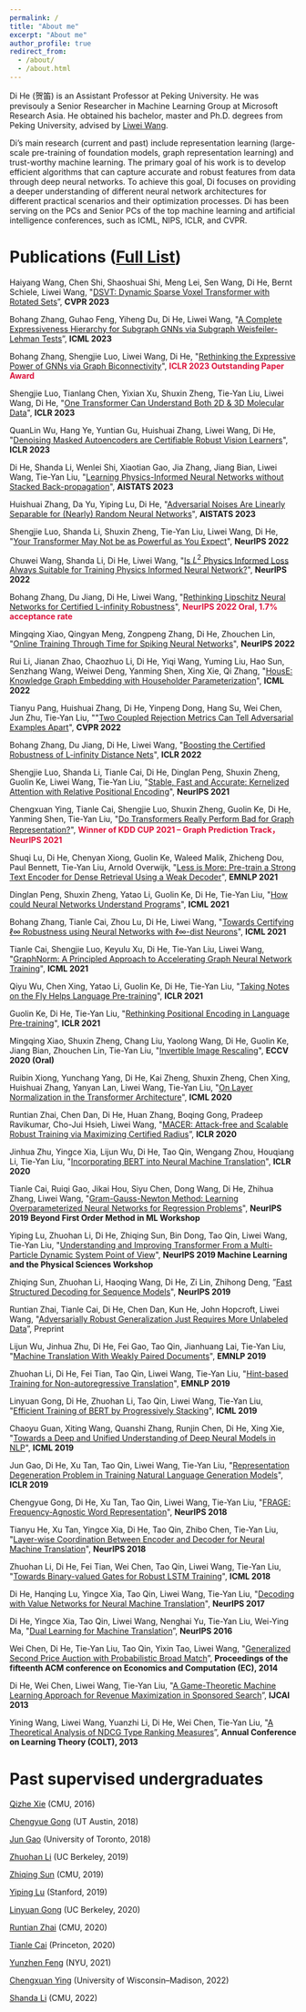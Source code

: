 ```yaml
---
permalink: /
title: "About me"
excerpt: "About me"
author_profile: true
redirect_from: 
  - /about/
  - /about.html
---
```



Di He (贺笛) is an Assistant Professor at Peking University. He was previsouly a Senior Researcher in Machine Learning Group at Microsoft Research Asia. He obtained his bachelor, master and Ph.D. degrees from Peking University, advised by [Liwei Wang](http://www.liweiwang-pku.com/).

Di’s main research (current and past) include representation learning (large-scale pre-training of foundation models, graph representation learning) and trust-worthy machine learning. The primary goal of his work is to develop efficient algorithms that can capture accurate and robust features from data through deep neural networks. To achieve this goal, Di focuses on providing a deeper understanding of different neural network architectures for different practical scenarios and their optimization processes. Di has been serving on the PCs and Senior PCs of the top machine learning and artificial intelligence conferences, such as ICML, NIPS, ICLR, and CVPR.

Publications ([Full List](https://scholar.google.com/citations?hl=zh-CN&user=orVoz4IAAAAJ&view_op=list_works&sortby=pubdate))
=====
Haiyang Wang, Chen Shi, Shaoshuai Shi, Meng Lei, Sen Wang, Di He, Bernt Schiele, Liwei Wang, "[DSVT: Dynamic Sparse Voxel Transformer with Rotated Sets](https://arxiv.org/abs/2301.06051)”, **CVPR 2023**

Bohang Zhang, Guhao Feng, Yiheng Du, Di He, Liwei Wang, "[A Complete Expressiveness Hierarchy for Subgraph GNNs via Subgraph Weisfeiler-Lehman Tests](https://arxiv.org/abs/2302.07090)”, **ICML 2023**
  
Bohang Zhang, Shengjie Luo, Liwei Wang, Di He, "[Rethinking the Expressive Power of GNNs via Graph Biconnectivity](https://openreview.net/forum?id=r9hNv76KoT3)", **<font color="#DC143C"> ICLR 2023 Outstanding Paper Award</font>**

Shengjie Luo, Tianlang Chen, Yixian Xu, Shuxin Zheng, Tie-Yan Liu, Liwei Wang, Di He, "[One Transformer Can Understand Both 2D & 3D Molecular Data](https://openreview.net/forum?id=vZTp1oPV3PC)", **ICLR 2023**

QuanLin Wu, Hang Ye, Yuntian Gu, Huishuai Zhang, Liwei Wang, Di He, "[Denoising Masked Autoencoders are Certifiable Robust Vision Learners](https://openreview.net/forum?id=zDjtZZBZtqK)", **ICLR 2023**

Di He, Shanda Li, Wenlei Shi, Xiaotian Gao, Jia Zhang, Jiang Bian, Liwei Wang, Tie-Yan Liu, "[Learning Physics-Informed Neural Networks without Stacked Back-propagation](https://arxiv.org/abs/2202.09340)", **AISTATS 2023**

Huishuai Zhang, Da Yu, Yiping Lu, Di He, "[Adversarial Noises Are Linearly Separable for (Nearly) Random Neural Networks](https://arxiv.org/abs/2206.04316)", **AISTATS 2023**

Shengjie Luo, Shanda Li, Shuxin Zheng, Tie-Yan Liu, Liwei Wang, Di He, "[Your Transformer May Not be as Powerful as You Expect](https://openreview.net/forum?id=NQFFNdsOGD)", **NeurIPS 2022** 

Chuwei Wang, Shanda Li, Di He, Liwei Wang, "[Is $L^2$ Physics Informed Loss Always Suitable for Training Physics Informed Neural Network?](https://openreview.net/forum?id=cy1TKLRAEML)", **NeurIPS 2022** 

Bohang Zhang, Du Jiang, Di He, Liwei Wang, "[Rethinking Lipschitz Neural Networks for Certified L-infinity Robustness](https://openreview.net/forum?id=xaWO6bAY0xM)", **<font color="#DC143C"> NeurIPS 2022 Oral, 1.7% acceptance rate</font>**

Mingqing Xiao, Qingyan Meng, Zongpeng Zhang, Di He, Zhouchen Lin, "[Online Training Through Time for Spiking Neural Networks](https://openreview.net/forum?id=Siv3nHYHheI)", **NeurIPS 2022**

Rui Li, Jianan Zhao, Chaozhuo Li, Di He, Yiqi Wang, Yuming Liu, Hao Sun, Senzhang Wang, Weiwei Deng, Yanming Shen, Xing Xie, Qi Zhang, "[HousE: Knowledge Graph Embedding with Householder Parameterization](https://openreview.net/forum?id=olZAWuGOUz)", **ICML 2022** 

Tianyu Pang, Huishuai Zhang, Di He, Yinpeng Dong, Hang Su, Wei Chen, Jun Zhu, Tie-Yan Liu, ""[Two Coupled Rejection Metrics Can Tell Adversarial Examples Apart](https://openreview.net/forum?id=olZAWuGOUz)", **CVPR 2022** 

Bohang Zhang, Du Jiang, Di He, Liwei Wang, "[Boosting the Certified Robustness of L-infinity Distance Nets](https://openreview.net/forum?id=Q76Y7wkiji)", **ICLR 2022**

Shengjie Luo, Shanda Li, Tianle Cai, Di He, Dinglan Peng, Shuxin Zheng, Guolin Ke, Liwei Wang, Tie-Yan Liu, "[Stable, Fast and Accurate: Kernelized Attention with Relative Positional Encoding](https://arxiv.org/abs/2106.12566)", **NeurIPS 2021**

Chengxuan Ying, Tianle Cai, Shengjie Luo, Shuxin Zheng, Guolin Ke, Di He, Yanming Shen, Tie-Yan Liu, "[Do Transformers Really Perform Bad for Graph Representation?](https://arxiv.org/abs/2106.05234)", **<font color="#DC143C"> Winner of KDD CUP 2021 – Graph Prediction Track，NeurIPS 2021</font>**

Shuqi Lu, Di He, Chenyan Xiong, Guolin Ke, Waleed Malik, Zhicheng Dou, Paul Bennett, Tie-Yan Liu, Arnold Overwijk, "[Less is More: Pre-train a Strong Text Encoder for Dense Retrieval Using a Weak Decoder](https://arxiv.org/abs/2102.09206)", **EMNLP 2021**

Dinglan Peng, Shuxin Zheng, Yatao Li, Guolin Ke, Di He, Tie-Yan Liu, "[How could Neural Networks Understand Programs](https://arxiv.org/abs/2105.04297)", **ICML 2021**

Bohang Zhang, Tianle Cai, Zhou Lu, Di He, Liwei Wang, "[Towards Certifying ℓ∞ Robustness using Neural Networks with ℓ∞-dist Neurons](https://arxiv.org/abs/2102.05363)", **ICML 2021**

Tianle Cai, Shengjie Luo, Keyulu Xu, Di He, Tie-Yan Liu, Liwei Wang, "[GraphNorm: A Principled Approach to Accelerating Graph Neural Network Training](https://arxiv.org/abs/2009.03294)", **ICML 2021**

Qiyu Wu, Chen Xing, Yatao Li, Guolin Ke, Di He, Tie-Yan Liu, "[Taking Notes on the Fly Helps Language Pre-training](https://openreview.net/forum?id=lU5Rs_wCweN)", **ICLR 2021**

Guolin Ke, Di He, Tie-Yan Liu, "[Rethinking Positional Encoding in Language Pre-training](https://openreview.net/forum?id=09-528y2Fgf)", **ICLR 2021**

Mingqing Xiao, Shuxin Zheng, Chang Liu, Yaolong Wang, Di He, Guolin Ke, Jiang Bian, Zhouchen Lin, Tie-Yan Liu, "[Invertible Image Rescaling](https://arxiv.org/abs/2005.05650)",  **ECCV 2020 (Oral)**

Ruibin Xiong, Yunchang Yang, Di He, Kai Zheng, Shuxin Zheng, Chen Xing, Huishuai Zhang, Yanyan Lan, Liwei Wang, Tie-Yan Liu, "[On Layer Normalization in the Transformer Architecture](https://arxiv.org/abs/2002.04745)",  **ICML 2020**

Runtian Zhai, Chen Dan, Di He, Huan Zhang, Boqing Gong, Pradeep Ravikumar, Cho-Jui Hsieh, Liwei Wang, "[MACER: Attack-free and Scalable Robust Training via Maximizing Certified Radius](https://arxiv.org/abs/2001.02378)”, **ICLR 2020**

Jinhua Zhu, Yingce Xia, Lijun Wu, Di He, Tao Qin, Wengang Zhou, Houqiang Li, Tie-Yan Liu, "[Incorporating BERT into Neural Machine Translation](https://openreview.net/forum?id=Hyl7ygStwB)", **ICLR 2020**

Tianle Cai, Ruiqi Gao, Jikai Hou, Siyu Chen, Dong Wang, Di He, Zhihua Zhang, Liwei Wang, "[Gram-Gauss-Newton Method: Learning Overparameterized Neural Networks for Regression Problems](https://arxiv.org/abs/1905.11675)", **NeurIPS 2019 Beyond First Order Method in ML Workshop**

Yiping Lu, Zhuohan Li, Di He, Zhiqing Sun, Bin Dong, Tao Qin, Liwei Wang, Tie-Yan Liu, "[Understanding and Improving Transformer From a Multi-Particle Dynamic System Point of View](https://arxiv.org/abs/1906.02762)", **NeurIPS 2019 Machine Learning and the Physical Sciences Workshop**

Zhiqing Sun, Zhuohan Li, Haoqing Wang, Di He, Zi Lin, Zhihong Deng, ”[Fast Structured Decoding for Sequence Models](https://arxiv.org/abs/1910.11555)", **NeurIPS 2019**

Runtian Zhai, Tianle Cai, Di He, Chen Dan, Kun He, John Hopcroft, Liwei Wang, "[Adversarially Robust Generalization Just Requires More Unlabeled Data](https://arxiv.org/abs/1906.00555)”, Preprint

Lijun Wu, Jinhua Zhu, Di He, Fei Gao, Tao Qin, Jianhuang Lai, Tie-Yan Liu, "[Machine Translation With Weakly Paired Documents](https://www.aclweb.org/anthology/D19-1446.pdf)", **EMNLP 2019**

Zhuohan Li, Di He, Fei Tian, Tao Qin, Liwei Wang, Tie-Yan Liu, "[Hint-based Training for Non-autoregressive Translation](https://arxiv.org/pdf/1909.06708.pdf)", **EMNLP 2019**

Linyuan Gong, Di He, Zhuohan Li, Tao Qin, Liwei Wang, Tie-Yan Liu, "[Efficient Training of BERT by Progressively Stacking](http://proceedings.mlr.press/v97/gong19a/gong19a.pdf)", **ICML 2019**

Chaoyu Guan, Xiting Wang, Quanshi Zhang, Runjin Chen, Di He, Xing Xie, "[Towards a Deep and Unified Understanding of Deep Neural Models in NLP](http://proceedings.mlr.press/v97/guan19a/guan19a.pdf)", **ICML 2019**

Jun Gao, Di He, Xu Tan, Tao Qin, Liwei Wang, Tie-Yan Liu, "[Representation Degeneration Problem in Training Natural Language Generation Models](https://arxiv.org/abs/1907.12009)", **ICLR 2019**

Chengyue Gong, Di He, Xu Tan, Tao Qin, Liwei Wang, Tie-Yan Liu, "[FRAGE: Frequency-Agnostic Word Representation](https://arxiv.org/pdf/1809.06858.pdf)", **NeurIPS 2018**

Tianyu He, Xu Tan, Yingce Xia, Di He, Tao Qin, Zhibo Chen, Tie-Yan Liu, "[Layer-wise Coordination Between Encoder and Decoder for Neural Machine Translation](http://papers.nips.cc/paper/8019-layer-wise-coordination-between-encoder-and-decoder-for-neural-machine-translation.pdf)", **NeurIPS 2018**

Zhuohan Li, Di He, Fei Tian, Wei Chen, Tao Qin, Liwei Wang, Tie-Yan Liu, "[Towards Binary-valued Gates for Robust LSTM Training](https://arxiv.org/pdf/1806.02988.pdf)", **ICML 2018**

Di He, Hanqing Lu, Yingce Xia, Tao Qin, Liwei Wang, Tie-Yan Liu, "[Decoding with Value Networks for Neural Machine Translation](https://papers.nips.cc/paper/6622-decoding-with-value-networks-for-neural-machine-translation.pdf)", **NeurIPS 2017**

Di He, Yingce Xia, Tao Qin, Liwei Wang, Nenghai Yu, Tie-Yan Liu, Wei-Ying Ma, "[Dual Learning for Machine Translation](https://papers.neurips.cc/paper/6469-dual-learning-for-machine-translation.pdf)”, **NeurIPS 2016**

Wei Chen, Di He, Tie-Yan Liu, Tao Qin, Yixin Tao, Liwei Wang,  "[Generalized Second Price Auction with Probabilistic Broad Match](http://dl.acm.org/citation.cfm?id=2602828)”, **Proceedings of the fifteenth ACM conference on Economics and Computation (EC), 2014**

Di He, Wei Chen, Liwei Wang, Tie-Yan Liu, "[A Game-Theoretic Machine Learning Approach for Revenue Maximization in Sponsored Search](https://arxiv.org/abs/1406.0728)”, **IJCAI 2013**

Yining Wang, Liwei Wang, Yuanzhi Li, Di He, Wei Chen, Tie-Yan Liu, "[A Theoretical Analysis of NDCG Type Ranking Measures](http://proceedings.mlr.press/v30/Wang13.pdf)”, **Annual Conference on Learning Theory (COLT), 2013**



Past supervised undergraduates
=====

[Qizhe Xie](https://www.qizhexie.com/) (CMU, 2016)

[Chengyue Gong](https://sites.google.com/view/chengyue-gong) (UT Austin, 2018)

[Jun Gao](http://www.cs.toronto.edu/~jungao/) (University of Toronto, 2018)

[Zhuohan Li](https://people.eecs.berkeley.edu/~zhuohan/) (UC Berkeley, 2019)

[Zhiqing Sun](https://www.cs.cmu.edu/~zhiqings/) (CMU, 2019)

[Yiping Lu](https://web.stanford.edu/~yplu/) (Stanford, 2019)

[Linyuan Gong](https://github.com/gonglinyuan) (UC Berkeley, 2020)

[Runtian Zhai](http://www.runtianzhai.com/) (CMU, 2020)

[Tianle Cai](https://tianle.website/) (Princeton, 2020)

[Yunzhen Feng](https://fengyzpku.github.io/) (NYU, 2021)

[Chengxuan Ying](https://github.com/chengxuanying) (University of Wisconsin–Madison, 2022)

[Shanda Li](https://lithiumda.github.io/) (CMU, 2022)

